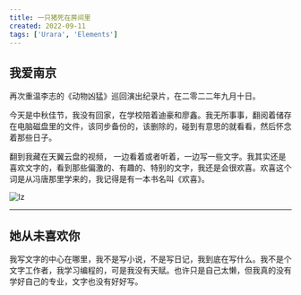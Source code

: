 ```yaml
---
title: 一只猪死在房间里
created: 2022-09-11
tags: ['Urara', 'Elements']
---
```


## 我爱南京

再次重温李志的《动物凶猛》巡回演出纪录片，在二零二二年九月十日。

今天是中秋佳节，我没有回家，在学校陪着迪豪和廖鑫。我无所事事，翻阅着储存在电脑磁盘里的文件，该同步备份的，该删除的，碰到有意思的就看看，然后怀念着那些日子。

翻到我藏在天翼云盘的视频， 一边看着或者听着，一边写一些文字。我其实还是喜欢文字的，看到那些偏激的、有趣的、特别的文字，我还是会很欢喜。欢喜这个词是从冯唐那里学来的，我记得是有一本书名叫《欢喜》。

![lz](https://cf.gujianwei.cn/fdJUliY37PI8gvOWLlrbIuAOPDBtqvlz0911.png)

---

## 她从未喜欢你

我写文字的中心在哪里，我不是写小说，不是写日记，我到底在写什么。我不是个文字工作者，我学习编程的，可是我没有天赋。也许只是自己太懒，但我真的没有学好自己的专业，文字也没有好好写。